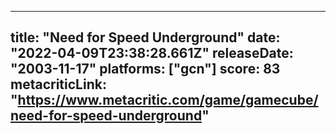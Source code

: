 
---
title: "Need for Speed Underground"
date: "2022-04-09T23:38:28.661Z"
releaseDate: "2003-11-17"
platforms: ["gcn"]
score: 83
metacriticLink: "https://www.metacritic.com/game/gamecube/need-for-speed-underground"
---
